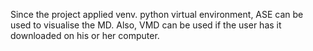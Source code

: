 Since the project applied venv. python virtual environment, ASE can be used to visualise the MD. Also, VMD can be used if the user has it downloaded on his or her computer. 
